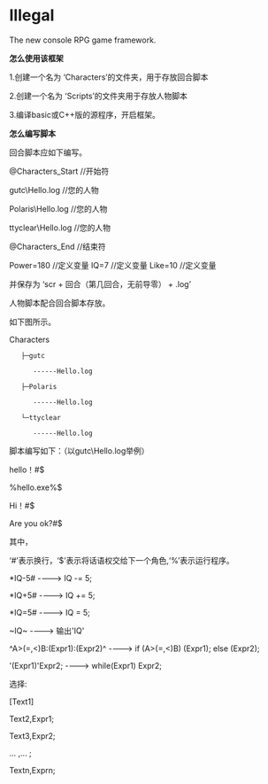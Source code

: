 

# Illegal
The new console RPG game framework.

**怎么使用该框架**

1.创建一个名为 ‘Characters’的文件夹，用于存放回合脚本

2.创建一个名为 ‘Scripts’的文件夹用于存放人物脚本

3.编译basic或C++版的源程序，开启框架。

**怎么编写脚本**

回合脚本应如下编写。


@Characters_Start //开始符

gutc\Hello.log //您的人物

Polaris\Hello.log //您的人物

ttyclear\Hello.log //您的人物

@Characters_End //结束符

Power=180 //定义变量
IQ=7 //定义变量
Like=10 //定义变量

并保存为 ‘scr + 回合（第几回合，无前导零） + .log’

人物脚本配合回合脚本存放。

如下图所示。

Characters

       ├─gutc
       
          ------Hello.log
          
       ├─Polaris
       
          ------Hello.log
          
       └─ttyclear
       
          ------Hello.log

脚本编写如下：（以gutc\Hello.log举例）

hello！#$

%hello.exe%$

Hi！#$

Are you ok?#$


其中，

‘#’表示换行，‘$’表示将话语权交给下一个角色,‘%’表示运行程序。

*IQ-5# ----> IQ -= 5;

*IQ+5# ----> IQ += 5;

*IQ=5# ----> IQ = 5;

~IQ~ ----> 输出'IQ'

^A>(=,<)B:(Expr1):(Expr2)^ ----> if (A>(=,<)B) (Expr1); else (Expr2);

'(Expr1)'Expr2; ----> while(Expr1) Expr2;

选择:

[Text1]

Text2,Expr1;

Text3,Expr2;

...  ,...  ;

Textn,Exprn;

#
